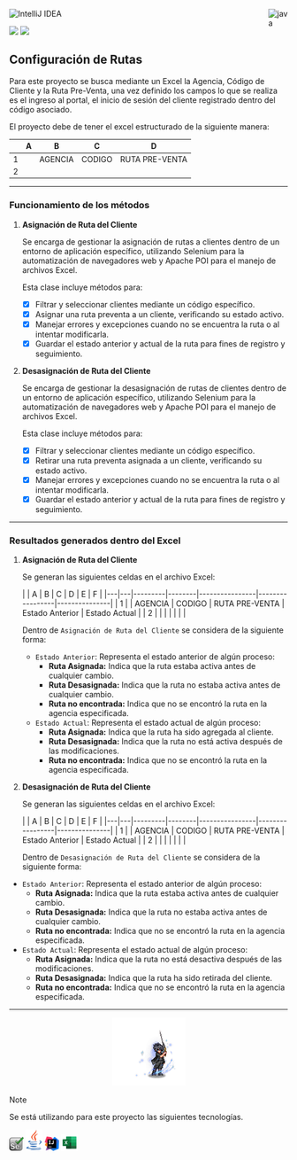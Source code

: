 ![IntelliJ IDEA](https://img.shields.io/badge/IntelliJIDEA-000000.svg?style=for-the-badge&logo=intellij-idea&logoColor=white)<img src="https://cdn.iconscout.com/icon/free/png-512/java-43-569305.png" width="35px" alt="java" align="right">

![](https://img.shields.io/github/v/tag/danielex1999/ClientRouteManagement-BakeryDivision?style=social&logo=github
)
![](https://img.shields.io/github/last-commit/danielex1999/ClientRouteManagement-BakeryDivision?style=social&logo=github
)

## Configuración de Rutas

Para este proyecto se busca mediante un Excel la Agencia, Código de Cliente y la Ruta Pre-Venta, una vez definido los
campos lo que se realiza es el ingreso al portal, el inicio de sesión del cliente registrado dentro del código asociado.

El proyecto debe de tener el excel estructurado de la siguiente manera:

|   | A | B       | C      | D              |
|---|---|---------|--------|----------------|
| 1 |   | AGENCIA | CODIGO | RUTA PRE-VENTA |
| 2 |   |         |        |                |

---

### Funcionamiento de los métodos

1. **Asignación de Ruta del Cliente**

   Se encarga de gestionar la asignación de rutas a clientes dentro de un entorno de aplicación
   específico, utilizando Selenium para la automatización de navegadores web y Apache POI para el manejo de archivos
   Excel.

   Esta clase incluye métodos para:

    - [x] Filtrar y seleccionar clientes mediante un código específico.
    - [x] Asignar una ruta preventa a un cliente, verificando su estado activo.
    - [x] Manejar errores y excepciones cuando no se encuentra la ruta o al intentar modificarla.
    - [x] Guardar el estado anterior y actual de la ruta para fines de registro y seguimiento.

2. **Desasignación de Ruta del Cliente**

   Se encarga de gestionar la desasignación de rutas de clientes dentro de un entorno de aplicación específico,
   utilizando Selenium para la automatización de navegadores web y Apache POI para el manejo de archivos Excel.

   Esta clase incluye métodos para:

    - [x] Filtrar y seleccionar clientes mediante un código específico.
    - [x] Retirar una ruta preventa asignada a un cliente, verificando su estado activo.
    - [x] Manejar errores y excepciones cuando no se encuentra la ruta o al intentar modificarla.
    - [x] Guardar el estado anterior y actual de la ruta para fines de registro y seguimiento.

---

### Resultados generados dentro del Excel

1. **Asignación de Ruta del Cliente**

   Se generan las siguientes celdas en el archivo Excel:

   |   | A | B       | C      | D              | E               | F             |
       |---|---|---------|--------|----------------|-----------------|---------------|
   | 1 |   | AGENCIA | CODIGO | RUTA PRE-VENTA | Estado Anterior | Estado Actual |
   | 2 |   |         |        |                |                 |               |

   Dentro de `Asignación de Ruta del Cliente` se considera de la siguiente forma:

    - `Estado Anterior`: Representa el estado anterior de algún proceso:
        - **Ruta Asignada:** Indica que la ruta estaba activa antes de cualquier cambio.
        - **Ruta Desasignada:** Indica que la ruta no estaba activa antes de cualquier cambio.
        - **Ruta no encontrada:** Indica que no se encontró la ruta en la agencia especificada.
    - `Estado Actual`: Representa el estado actual de algún proceso:
        - **Ruta Asignada:** Indica que la ruta ha sido agregada al cliente.
        - **Ruta Desasignada:** Indica que la ruta no está activa después de las modificaciones.
        - **Ruta no encontrada:** Indica que no se encontró la ruta en la agencia especificada.

2. **Desasignación de Ruta del Cliente**

   Se generan las siguientes celdas en el archivo Excel:

   |   | A | B       | C      | D              | E               | F             |
          |---|---|---------|--------|----------------|-----------------|---------------|
   | 1 |   | AGENCIA | CODIGO | RUTA PRE-VENTA | Estado Anterior | Estado Actual |
   | 2 |   |         |        |                |                 |               |

   Dentro de `Desasignación de Ruta del Cliente` se considera de la siguiente forma:

- `Estado Anterior`: Representa el estado anterior de algún proceso:
    - **Ruta Asignada:** Indica que la ruta estaba activa antes de cualquier cambio.
    - **Ruta Desasignada:** Indica que la ruta no estaba activa antes de cualquier cambio.
    - **Ruta no encontrada:** Indica que no se encontró la ruta en la agencia especificada.
- `Estado Actual`: Representa el estado actual de algún proceso:
    - **Ruta Asignada:** Indica que la ruta no está desactiva después de las modificaciones.
    - **Ruta Desasignada:** Indica que la ruta ha sido retirada del cliente.
    - **Ruta no encontrada:** Indica que no se encontró la ruta en la agencia especificada.

---
<div align="center">

![215002917 Brave Shift.png](src%2Fmain%2Fresources%2Fimg%2F215002917%20Brave%20Shift.png)

</div>

> [!NOTE]
> Se está utilizando para este proyecto las siguientes tecnologías.

<code><a href="" target="_blank"><img src="src/main/resources/img/selenium.png"	width="26px" alt="selenium"></a></code>
<code><a href="" target="_blank"><img src="src/main/resources/img/java.png"	width="30px" alt="java"></a></code>
<code><a href="" target="_blank"><img src="src/main/resources/img/Intellj.svg.png"	width="26px" alt="intellj"></a></code>
<code><a href="" target="_blank"><img src="src/main/resources/img/excel.svg"	width="30px" alt="intellj"></a></code>
